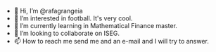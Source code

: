 - 👋 Hi, I’m @rafagrangeia
- 👀 I’m interested in football. It's very cool.
- 🌱 I’m currently learning in Mathematical Finance master.
- 💞️ I’m looking to collaborate on ISEG.
- 📫 How to reach me send me and an e-mail and I will try to answer.

<!---
rafagrangeia/rafagrangeia is a ✨ special ✨ repository because its `README.md` (this file) appears on your GitHub profile.
You can click the Preview link to take a look at your changes.
--->
